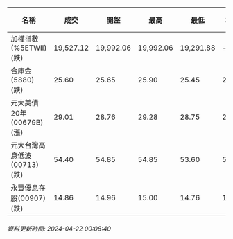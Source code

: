 | 名稱 | 成交 | 開盤 | 最高 | 最低 | 均價 | 成交金額(億) | 昨收 | 漲跌幅 | 漲跌 | 總量 | 昨量 | 振幅 |
| -------- | -------- | -------- | -------- |-------- | -------- | -------- |-------- |-------- |-------- | -------- | -------- |-------- |
|加權指數(%5ETWII) (跌)|19,527.12|19,992.06|19,992.06|19,291.88|-|7,059.98|20,301.20|3.81%|774.08|14,122,522|0|3.45%|
|合庫金(5880) (跌)|25.60|25.65|25.90|25.45|25.59|5.90|25.85|0.97%|0.25|23,077|10,187|1.74%|
|元大美債20年(00679B) (漲)|29.01|28.76|29.28|28.75|29.05|23.00|28.78|0.80%|0.23|79,172|31,600|1.84%|
|元大台灣高息低波(00713) (跌)|54.40|54.85|54.85|53.60|54.29|6.42|55.20|1.45%|0.80|11,829|5,262|2.26%|
|永豐優息存股(00907) (跌)|14.86|14.96|15.00|14.76|14.89|0.970|15.01|1.00%|0.15|6,513|3,053|1.60%|
###### 資料更新時間: 2024-04-22 00:08:40